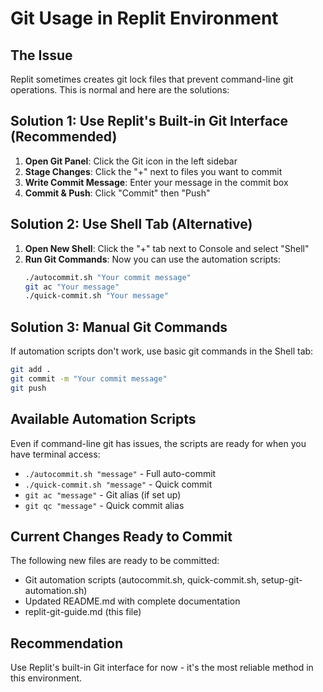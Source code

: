 # Git Usage in Replit Environment

## The Issue
Replit sometimes creates git lock files that prevent command-line git operations. This is normal and here are the solutions:

## Solution 1: Use Replit's Built-in Git Interface (Recommended)

1. **Open Git Panel**: Click the Git icon in the left sidebar
2. **Stage Changes**: Click the "+" next to files you want to commit
3. **Write Commit Message**: Enter your message in the commit box
4. **Commit & Push**: Click "Commit" then "Push" 

## Solution 2: Use Shell Tab (Alternative)

1. **Open New Shell**: Click the "+" tab next to Console and select "Shell"
2. **Run Git Commands**: Now you can use the automation scripts:
   ```bash
   ./autocommit.sh "Your commit message"
   git ac "Your message"
   ./quick-commit.sh "Your message"
   ```

## Solution 3: Manual Git Commands

If automation scripts don't work, use basic git commands in the Shell tab:
```bash
git add .
git commit -m "Your commit message"
git push
```

## Available Automation Scripts

Even if command-line git has issues, the scripts are ready for when you have terminal access:

- `./autocommit.sh "message"` - Full auto-commit
- `./quick-commit.sh "message"` - Quick commit
- `git ac "message"` - Git alias (if set up)
- `git qc "message"` - Quick commit alias

## Current Changes Ready to Commit

The following new files are ready to be committed:
- Git automation scripts (autocommit.sh, quick-commit.sh, setup-git-automation.sh)
- Updated README.md with complete documentation
- replit-git-guide.md (this file)

## Recommendation

Use Replit's built-in Git interface for now - it's the most reliable method in this environment.